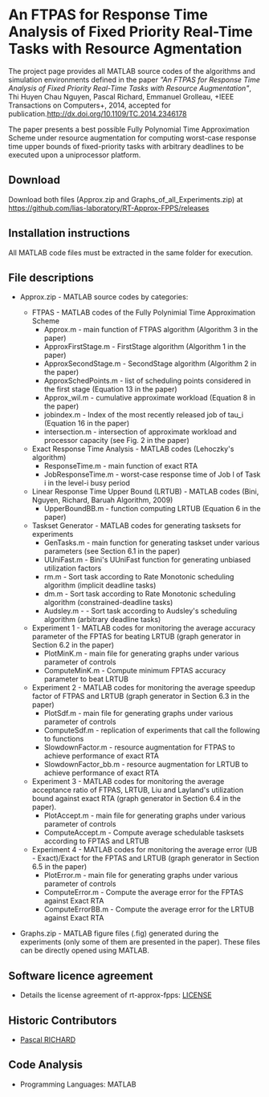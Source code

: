 # An FTPAS for Response Time Analysis of Fixed Priority Real-Time Tasks with Resource Agmentation

The project page provides all MATLAB source codes of the algorithms and simulation environments defined in the paper _"An FTPAS for Response Time Analysis of Fixed Priority Real-Time Tasks with Resource Augmentation"_, Thi Huyen Chau Nguyen, Pascal Richard, Emmanuel Grolleau,  +IEEE Transactions on Computers+, 2014, accepted for publication.<http://dx.doi.org/10.1109/TC.2014.2346178>

The paper presents a best possible Fully Polynomial Time Approximation Scheme under resource augmentation for computing worst-case response time upper bounds of fixed-priority tasks with arbitrary deadlines to be executed upon a uniprocessor platform. 

## Download

Download both files (Approx.zip and Graphs_of_all_Experiments.zip) at https://github.com/lias-laboratory/RT-Approx-FPPS/releases

## Installation instructions

All MATLAB code files must be extracted in the same folder for execution.

## File descriptions

* Approx.zip - MATLAB source codes by categories: 
  * FTPAS   - MATLAB codes of the Fully Polynimial Time Approximation Scheme
    * Approx.m - main function of FTPAS algorithm (Algorithm 3 in the paper)
    * ApproxFirstStage.m - FirstStage algorithm (Algorithm 1 in the paper)
    * ApproxSecondStage.m - SecondStage algorithm (Algorithm 2 in the paper)
    * ApproxSchedPoints.m - list of scheduling points considered in the first stage (Equation 13 in the paper)
    * Approx_wil.m - cumulative approximate workload (Equation 8 in the paper)
    * jobindex.m - Index of the most recently released job of tau_i (Equation 16 in the paper)
    * intersection.m - intersection of approximate workload and processor capacity (see Fig. 2 in the paper)
  * Exact Response Time Analysis - MATLAB codes (Lehoczky's algorithm)
    * ResponseTime.m - main function of exact RTA
    * JobResponseTime.m - worst-case response time of Job l of Task i in the level-i busy period
  * Linear Response Time Upper Bound (LRTUB) - MATLAB codes (Bini, Nguyen, Richard, Baruah Algorithm, 2009)
    * UpperBoundBB.m - function computing LRTUB (Equation 6 in the paper)
  * Taskset Generator - MATLAB codes for generating tasksets for experiments
    * GenTasks.m - main function for generating taskset under various parameters (see Section 6.1 in the paper)
    * UUniFast.m - Bini's UUniFast function for generating unbiased utilization factors
    * rm.m - Sort task according to Rate Monotonic scheduling algorithm (implicit deadline tasks)
    * dm.m - Sort task according to Rate Monotonic scheduling algorithm (constrained-deadline tasks)
    * Audsley.m - - Sort task according to Audsley's scheduling algorithm (arbitrary deadline tasks)
  * Experiment 1 - MATLAB codes for monitoring the average accuracy parameter of the FPTAS for beating LRTUB (graph generator in Section 6.2 in the paper)
    * PlotMinK.m - main file for generating graphs under various parameter of controls 
    * ComputeMinK.m - Compute minimum FPTAS accuracy parameter to beat LRTUB 
  * Experiment 2 - MATLAB codes for monitoring the average speedup factor of FTPAS and LRTUB (graph generator in Section 6.3 in the paper)
    * PlotSdf.m - main file for generating graphs under various parameter of controls
    * ComputeSdf.m - replication of experiments that call the following to functions
    * SlowdownFactor.m - resource augmentation for FTPAS to achieve performance of exact RTA
    * SlowdownFactor_bb.m - resource augmentation for LRTUB to achieve performance of exact RTA
  * Experiment 3 - MATLAB codes for monitoring the average acceptance ratio of FTPAS, LRTUB, Liu and Layland's utilization bound against exact RTA (graph generator in Section 6.4 in the paper).
    * PlotAccept.m - main file for generating graphs under various parameter of controls 
    * ComputeAccept.m - Compute average schedulable tasksets according to  FPTAS and LRTUB 
  * Experiment 4 - MATLAB codes for monitoring the average error (UB - Exact)/Exact for the FPTAS and LRTUB (graph generator in Section 6.5 in the paper)
    * PlotError.m - main file for generating graphs under various parameter of controls 
    * ComputeError.m - Compute the average error for the FPTAS against Exact RTA
    * ComputeErrorBB.m - Compute the average error for the LRTUB against Exact RTA

* Graphs.zip - MATLAB figure files (.fig) generated during the experiments (only some of them are presented in the paper). These files can be directly opened using MATLAB. 

## Software licence agreement

* Details the license agreement of rt-approx-fpps: [LICENSE](LICENSE)

## Historic Contributors

* [Pascal RICHARD](https://www.lias-lab.fr/fr/members/pascalrichard/)

## Code Analysis

* Programming Languages: MATLAB
